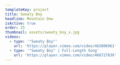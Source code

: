 ```yaml
---
templateKey: project
title: Sweaty Boy
headline: Mountain Dew
isActive: true
order: 25
thumbnail: assets/sweaty_boy_x.jpg
videos:
  - type: '"Sweaty Boy"'
    url: 'https://player.vimeo.com/video/463806961'
  - type: '"Sweaty Boy" | Full-Length Song'
    url: 'https://player.vimeo.com/video/468727839'
---
```

